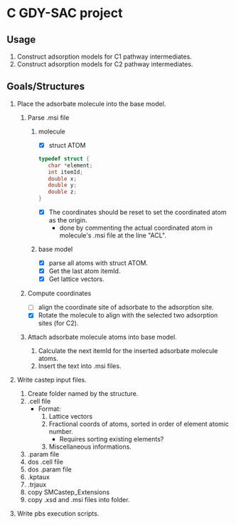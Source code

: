 # C GDY-SAC project

## Usage

1. Construct adsorption models for C1 pathway intermediates.
1. Construct adsorption models for C2 pathway intermediates.

## Goals/Structures

1. Place the adsorbate molecule into the base model.

   1. Parse .msi file

      1. molecule

         - [x] struct ATOM

         ```C
         typedef struct {
            char *element;
            int itemId;
            double x;
            double y;
            double z;
         }
         ```

         - [x] The coordinates should be reset to set the coordinated atom as the origin.
           - done by commenting the actual coordinated atom in molecule's .msi file at the line "ACL".

      1. base model
         - [x] parse all atoms with struct ATOM.
         - [x] Get the last atom itemId.
         - [x] Get lattice vectors.

   2. Compute coordinates
      - [ ] align the coordinate site of adsorbate to the adsorption site.
      - [x] Rotate the molecule to align with the selected
            two adsorption sites (for C2).
   3. Attach adsorbate molecule atoms into base model.
      1. Calculate the next itemId for the inserted adsorbate molecule atoms.
      2. Insert the text into .msi files.

2. Write castep input files.
   1. Create folder named by the structure.
   1. .cell file
      - Format:
        1. Lattice vectors
        2. Fractional coords of atoms, sorted in order of element atomic number.
           - Requires sorting existing elements?
        3. Miscellaneous informations.
   1. .param file
   1. dos .cell file
   1. dos .param file
   1. .kptaux
   1. .trjaux
   1. copy SMCastep_Extensions
   1. copy .xsd and .msi files into folder.
3. Write pbs execution scripts.
